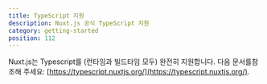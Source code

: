 ```yaml
---
title: TypeScript 지원
description: Nuxt.js 공식 TypeScript 지원
category: getting-started
position: 112
---
```


Nuxt.js는 Typescript를 (런타임과 빌드타임 모두) 완전히 지원합니다. 다음 문서를참조해 주세요: [https://typescript.nuxtjs.org/](https://typescript.nuxtjs.org/).
